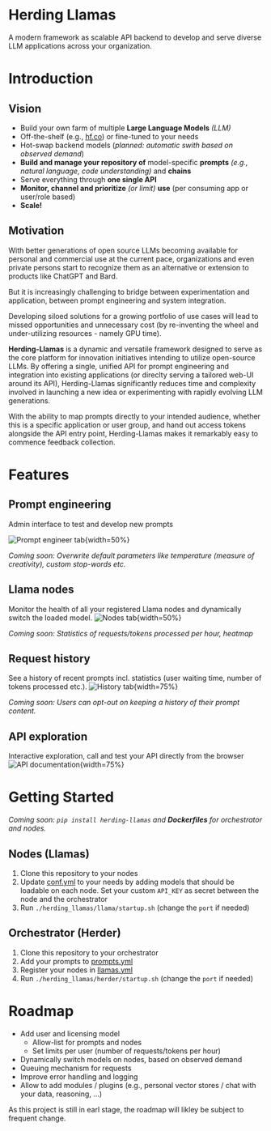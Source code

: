 # Herding Llamas

A modern framework as scalable API backend to develop and serve diverse LLM applications across your organization.
# Introduction
## Vision
- Build your own farm of multiple **Large Language Models** *(LLM)*
- Off-the-shelf (e.g., [hf.co](https://huggingface.co/spaces/HuggingFaceH4/open_llm_leaderboard)) or fine-tuned to your needs
- Hot-swap backend models (*planned: automatic swith based on observed demand*)
- **Build and manage your repository of** model-specific **prompts** *(e.g., natural language, code understanding)* and **chains**
- Serve everything through **one single API**
- **Monitor, channel and prioritize** *(or limit)* **use** (per consuming app or user/role based)
- **Scale!**

## Motivation
With better generations of open source LLMs becoming available for personal and commercial use at the current pace, organizations and even private persons start to recognize them as an alternative or extension to products like ChatGPT and Bard. 

But it is increasingly challenging to bridge between experimentation and application, between prompt engineering and system integration. 

Developing siloed solutions for a growing portfolio of use cases will lead to missed opportunities and unnecessary cost (by re-inventing the wheel and under-utilizing resources - namely GPU time).

**Herding-Llamas** is a dynamic and versatile framework designed to serve as the core platform for innovation initiatives intending to utilize open-source LLMs. By offering a single, unified API for prompt engineering and integration into existing applications (or direclty serving a tailored web-UI around its API), Herding-Llamas significantly reduces time and complexity involved in launching a new idea or experimenting with rapidly evolving LLM generations.

With the ability to map prompts directly to your intended audience, whether this is a specific application or user group, and hand out access tokens alongside the API entry point, Herding-Llamas makes it remarkably easy to commence feedback collection.

# Features

## Prompt engineering
Admin interface to test and develop new prompts

![Prompt engineer tab](./doc/prompt_engineer_tab.png){width=50%}

*Coming soon: Overwrite default parameters like temperature (measure of creativity), custom stop-words etc.*

## Llama nodes 
Monitor the health of all your registered Llama nodes and dynamically switch the loaded model.
![Nodes tab](./doc/nodes_tab.png){width=50%}

*Coming soon: Statistics of requests/tokens processed per hour, heatmap*

## Request history
See a history of recent prompts incl. statistics (user waiting time, number of tokens processed etc.).
![History tab](./doc/history_tab.png){width=75%}

*Coming soon: Users can opt-out on keeping a history of their prompt content.*

## API exploration
Interactive exploration, call and test your API directly from the browser
![API documentation](./doc/swagger_example.png){width=75%}

# Getting Started
*Coming soon: `pip install herding-llamas` and **Dockerfiles** for orchestrator and nodes.*
## Nodes (Llamas)
1. Clone this repository to your nodes
1. Update [conf.yml](./herding_llamas/llama/conf.yml) to your needs by adding models that should be loadable on each node. Set your custom `API_KEY` as secret between the node and the orchestrator
1. Run `./herding_llamas/llama/startup.sh` (change the `port` if needed)
## Orchestrator (Herder)
1. Clone this repository to your orchestrator
1. Add your prompts to [prompts.yml](./herding_llamas/herder/prompts.yml)
1. Register your nodes in [llamas.yml](./herding_llamas/herder/llamas.yml)
1. Run `./herding_llamas/herder/startup.sh` (change the `port` if needed)

# Roadmap
- Add user and licensing model
  - Allow-list for prompts and nodes
  - Set limits per user (number of requests/tokens per hour)
- Dynamically switch models on nodes, based on observed demand
- Queuing mechanism for requests
- Improve error handling and logging
- Allow to add modules / plugins (e.g., personal vector stores / chat with your data, reasoning, ...)

As this project is still in earl stage, the roadmap will likley be subject to frequent change.